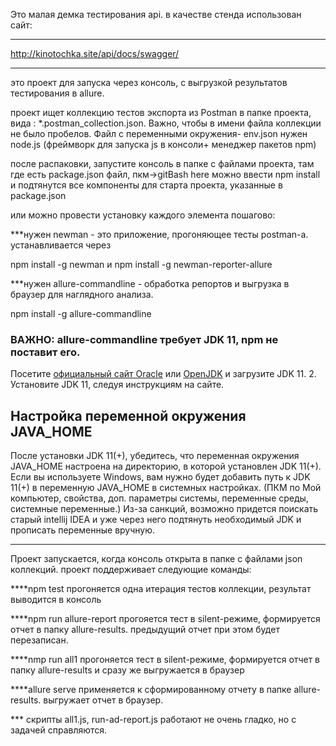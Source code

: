Это малая демка тестирования api. в качестве стенда использован сайт:

---

http://kinotochka.site/api/docs/swagger/

---

это проект для запуска через консоль, с выгрузкой результатов тестирования в allure.

проект ищет коллекцию тестов экспорта из Postman в папке проекта, вида : \*.postman_collection.json. Важно, чтобы в имени файла коллекции не было пробелов. Файл с переменными окружения- env.json
нужен node.js (фреймворк для запуска js в консоли+ менеджер пакетов npm)

после распаковки, запустите консоль в папке с файлами проекта, там где есть package.json файл, пкм->gitBash here
можно ввести
npm install
и подтянутся все компоненты для старта проекта, указанные в package.json

или можно провести установку каждого элемента пошагово:

\*\*\*нужен newman - это приложение, прогоняющее тесты postman-a. устанавливается через

npm install -g newman
и
npm install -g newman-reporter-allure

\*\*\*нужен allure-commandline - обработка репортов и выгрузка в браузер для наглядного анализа.

npm install -g allure-commandline

### ВАЖНО: allure-commandline требует JDK 11, npm не поставит его.

Посетите [официальный сайт Oracle](https://www.oracle.com/java/technologies/javase-jdk11-downloads.html) или [OpenJDK](https://adoptopenjdk.net/) и загрузите JDK 11. 2. Установите JDK 11, следуя инструкциям на сайте.

## Настройка переменной окружения JAVA_HOME

После установки JDK 11(+), убедитесь, что переменная окружения JAVA_HOME настроена на директорию, в которой установлен JDK 11(+). Если вы используете Windows,
вам нужно будет добавить путь к JDK 11(+) в переменную JAVA_HOME в системных настройках.
(ПКМ по Мой компьютер, свойства, доп. параметры системы, переменные среды, системные переменные.)
Из-за санкций, возможно придется поискать старый intellij IDEA и уже через него подтянуть необходимый JDK и прописать переменные вручную.

---

Проект запускается, когда консоль открыта в папке с файлами json коллекций.
проект поддерживает следующие команды:

\*\*\*\*npm test
прогоняется одна итерация тестов коллекции, результат выводится в консоль

\*\*\*\*npm run allure-report
прогояется тест в silent-режиме, формируется отчет в папку allure-results. предыдущий отчет при этом будет перезаписан.

\*\*\*\*nmp run all1
прогоняется тест в silent-режиме, формируется отчет в папку allure-results и сразу же выгружается в браузер

\*\*\*\*allure serve
применяется к сформированному отчету в папке allure-results. выгружает отчет в браузер.

\*\*\* скрипты all1.js, run-ad-report.js работают не очень гладко, но с задачей справляются.
